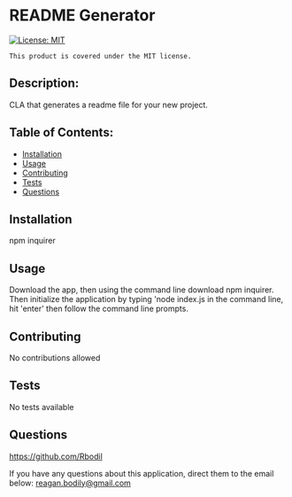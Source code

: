 # README Generator

  [![License: MIT](https://img.shields.io/badge/License-MIT-yellow.svg)](https://opensource.org/licenses/MIT)
      
    This product is covered under the MIT license.
    

  ## Description:
  
  CLA that generates a readme file for your new project.

  ## Table of Contents:
  - [Installation](#installation)
  - [Usage](#usage)
  - [Contributing](#contributing)
  - [Tests](#tests)
  - [Questions](#questions)

  ## Installation

  npm inquirer

  ## Usage

  Download the app, then using the command line download npm inquirer. Then initialize the application by typing 'node index.js in the command line, hit 'enter' then follow the command line prompts.

  ## Contributing

  No contributions allowed

  ## Tests

  No tests available

  ## Questions

  https://github.com/Rbodil

  If you have any questions about this application, direct them to the email below:
  reagan.bodily@gmail.com

